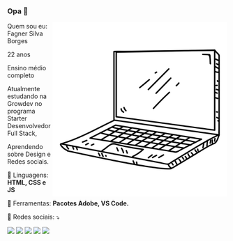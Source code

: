 ### Opa 👋

<img src="./images/computer.png" min-width="400px" max-width="400px" width="400px" align="right" alt="Computador">

<p align="left"> 
  <p>Quem sou eu: Fagner Silva Borges</p>
  <p>22 anos</p>
  <p>Ensino médio completo</p>
  <p>Atualmente estudando na Growdev no programa Starter Desenvolvedor Full Stack,</p>
  <p>Aprendendo sobre Design e Redes sociais.</p>
</p>

<p align="left">
  🦄 Linguagens: <strong>HTML, CSS e JS</strong>
</p>

<p align="left">
  💼 Ferramentas: <strong>Pacotes Adobe, VS Code.</strong>
</p>

<p align="left">
  💌 Redes sociais: ⤵️
</p>

<p align="left">
  <a href="#" alt="Gmail">
  <img src="https://img.shields.io/badge/-Gmail-FF0000?style=flat-square&labelColor=FF0000&logo=gmail&logoColor=white&link=fagsilvabr@gmail.com" /></a>

  <a href="#" alt="Linkedin">
  <img src="https://img.shields.io/badge/-Linkedin-0e76a8?style=flat-square&logo=Linkedin&logoColor=white&link=https://www.linkedin.com/in/fagner-silva-274b08204/" /></a>

  <a href="#" alt="WhatsApp">
  <img src="https://img.shields.io/badge/-WhatsApp-25d366?style=flat-square&labelColor=25d366&logo=whatsapp&logoColor=white&link=https://wa.me/5564984323676"/></a>

  <a href="#" alt="Facebook">
  <img src="https://img.shields.io/badge/-Facebook-3b5998?style=flat-square&labelColor=3b5998&logo=facebook&logoColor=white&link=https://www.facebook.com/fagsilvabr/"/></a>

  <a href="#" alt="Instagram">
  <img src="https://img.shields.io/badge/-Instagram-DF0174?style=flat-square&labelColor=DF0174&logo=instagram&logoColor=white&link=https://www.instagram.com/fagnersilvabr/"/></a>
</p>  
